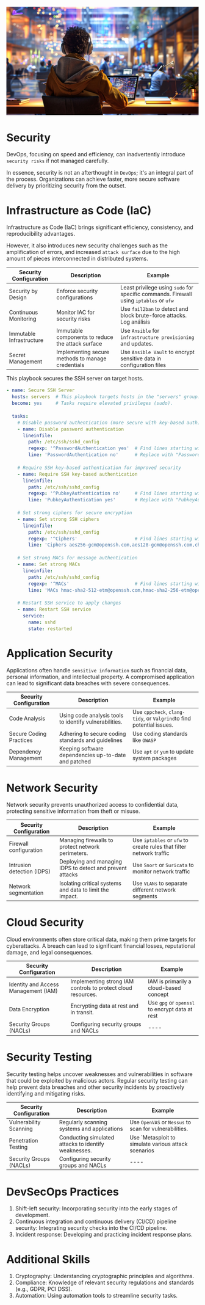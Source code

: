 ![banner](images/3.jpg)

# Security

DevOps, focusing on speed and efficiency, can inadvertently introduce `security risks` if not managed carefully. 

In essence, security is not an afterthought in `DevOps`; it's an integral part of the process. Organizations can achieve faster, more secure software delivery by prioritizing security from the outset.

# Infrastructure as Code (IaC)

Infrastructure as Code (IaC) brings significant efficiency, consistency, and reproducibility advantages. 

However, it also introduces new security challenges such as the amplification of errors, and increased `attack surface` due to the high amount of pieces interconnected in distributed systems.

| Security Configuration    | Description                                                  | Example                                                                                 |
|---------------------------|--------------------------------------------------------------|-----------------------------------------------------------------------------------------|
| Security by Design        | Enforce security configurations                              | Least privilege using `sudo` for specific commands. Firewall using `iptables` or `ufw`  | 
| Continuous Monitoring     | Monitor IAC for security risks                               | Use `fail2ban` to detect and block brute-force attacks. Log análisis                    |
| Immutable Infrastructure  | Immutable components to reduce the attack surface            | Use `Ansible` for `infrastructure provisioning` and updates.                            |
| Secret Management         | Implementing secure methods to manage credentials            | Use `Ansible Vault` to encrypt sensitive data in configuration files                    |

This playbook secures the SSH server on target hosts.
```yml
- name: Secure SSH Server
  hosts: servers  # This playbook targets hosts in the "servers" group.
  become: yes     # Tasks require elevated privileges (sudo).

  tasks:
    # Disable password authentication (more secure with key-based auth)
    - name: Disable password authentication
      lineinfile:
        path: /etc/ssh/sshd_config
        regexp: '^PasswordAuthentication yes'  # Find lines starting with "PasswordAuthentication yes"
        line: 'PasswordAuthentication no'      # Replace with "PasswordAuthentication no"

    # Require SSH key-based authentication for improved security
    - name: Require SSH key-based authentication
      lineinfile:
        path: /etc/ssh/sshd_config
        regexp: '^PubkeyAuthentication no'     # Find lines starting with "PubkeyAuthentication no"
        line: 'PubkeyAuthentication yes'       # Replace with "PubkeyAuthentication yes"

    # Set strong ciphers for secure encryption
    - name: Set strong SSH ciphers
      lineinfile:
        path: /etc/ssh/sshd_config
        regexp: '^Ciphers'                     # Find lines starting with "Ciphers"
        line: 'Ciphers aes256-gcm@openssh.com,aes128-gcm@openssh.com,chacha20-poly1305@openssh.com'  # Replace with recommended ciphers

    # Set strong MACs for message authentication
    - name: Set strong MACs
      lineinfile:
        path: /etc/ssh/sshd_config
        regexp: '^MACs'                        # Find lines starting with "MACs"
        line: 'MACs hmac-sha2-512-etm@openssh.com,hmac-sha2-256-etm@openssh.com,umac-128@openssh.com'  # Replace with recommended MACs

    # Restart SSH service to apply changes
    - name: Restart SSH service
      service:
        name: sshd
        state: restarted


```

# Application Security

Applications often handle `sensitive information` such as financial data, personal information, and intellectual property. A compromised application can lead to significant data breaches with severe consequences.

| Security Configuration    | Description                                                  | Example                                                                                 |
|---------------------------|--------------------------------------------------------------|-----------------------------------------------------------------------------------------|
| Code Analysis             | Using code analysis tools to identify vulnerabilities.       | Use `cppcheck`, `clang-tidy`, or `Valgrind`to find potential issues.                    | 
| Secure Coding Practices   | Adhering to secure coding standards and guidelines           | Use coding standards like `OWASP`                                                       |
| Dependency Management     | Keeping software dependencies up-to-date and patched         | Use `apt` or `yum` to update system packages                                            |


# Network Security

Network security prevents unauthorized access to confidential data, protecting sensitive information from theft or misuse.

| Security Configuration     | Description                                                  | Example                                                                                 |
|----------------------------|--------------------------------------------------------------|-----------------------------------------------------------------------------------------| 
| Firewall configuration     | Managing firewalls to protect network perimeters.            | Use `iptables` or `ufw` to create rules that filter network traffic                     | 
| Intrusion detection (IDPS) | Deploying and managing IDPS to detect and prevent attacks    | Use `Snort` or `Suricata` to monitor network traffic                                    |
| Network segmentation       | Isolating critical systems and data to limit the impact.     | Use `VLANs` to separate different network segments                                      |

# Cloud Security

Cloud environments often store critical data, making them prime targets for cyberattacks. A breach can lead to significant financial losses, reputational damage, and legal consequences.

| Security Configuration              | Description                                                  | Example                                                                          | 
|-------------------------------------|--------------------------------------------------------------|----------------------------------------------------------------------------------| 
| Identity and Access Management (IAM)| Implementing strong IAM controls to protect cloud resources. | IAM is primarily a cloud-based concept                                           | 
| Data Encryption                     | Encrypting data at rest and in transit.                      | Use `gpg` or `openssl` to encrypt data at rest                                   | 
| Security Groups (NACLs)             | Configuring security groups and NACLs                        | ----                                                                             |  

# Security Testing

Security testing helps uncover weaknesses and vulnerabilities in software that could be exploited by malicious actors. Regular security testing can help prevent data breaches and other security incidents by proactively identifying and mitigating risks.

| Security Configuration              | Description                                                  | Example                                                                          | 
|-------------------------------------|--------------------------------------------------------------|----------------------------------------------------------------------------------| 
| Vulnerability Scanning              | Regularly scanning systems and applications                  | Use `OpenVAS` or `Nessus` to scan for vulnerabilities.                           | 
| Penetration Testing                 | Conducting simulated attacks to identify weaknesses.         | Use `Metasploit to simulate various attack scenarios                               | 
| Security Groups (NACLs)             | Configuring security groups and NACLs                        | ----                                                                             |


# DevSecOps Practices

1. Shift-left security: Incorporating security into the early stages of development.
2. Continuous integration and continuous delivery (CI/CD) pipeline security: Integrating security checks into the CI/CD pipeline.
3. Incident response: Developing and practicing incident response plans.

# Additional Skills

1. Cryptography: Understanding cryptographic principles and algorithms.
2. Compliance: Knowledge of relevant security regulations and standards (e.g., GDPR, PCI DSS).
3. Automation: Using automation tools to streamline security tasks.


